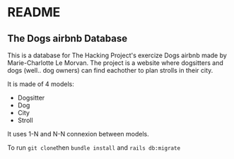 # README

## The Dogs airbnb Database

This is a database for The Hacking Project's exercize Dogs airbnb made by Marie-Charlotte Le Morvan. The project is a website where dogsitters and dogs (well.. dog owners) can find eachother to plan strolls in their city.


It is made of 4 models:

* Dogsitter
* Dog
* City
* Stroll


It uses 1-N and N-N connexion between models.

To run `git clone`then `bundle install` and `rails db:migrate`
